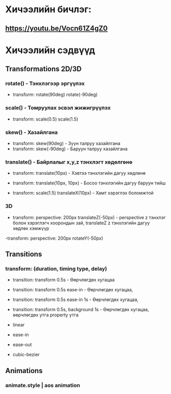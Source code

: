 # Хичээлийн бичлэг:

## https://youtu.be/Vocn61Z4gZ0

# Хичээлийн сэдвүүд

## Transformations 2D/3D

### rotate() - Тэнхлэгээр эргүүлэх

- transform: rotate(90deg) rotate(-90deg)

### scale() - Томруулах эсвэл жижигрүүлэх

- transform: scale(0.5) scale(1.5)

### skew() - Хазайлгана

- transform: skew(90deg) - Зүүн талруу хазайлгана
- transform: skew(-90deg) - Баруун талруу хазайлгана

### translate() - Байрлалыг x,y,z тэнхлэгт хөдөлгөнө

- transform: translate(10px) - Хэвтээ тэнхлэгийн дагуу хөдлөнө
- transform: translate(10px, 10px) - Босоо тэнхлэгийн дагуу баруун тийш

- transform: scale(1.5) translateX(10px) - Хамт хэрэглэх боломжтой

### 3D

- transform: perspective: 200px translateZ(-50px) - perspective z тэнхлэг болон хэрэглэгч хоорондын зай, translateZ z тэнхлэгийн дагуу хөдлөх хэмжүүр

-transform: perspective: 200px rotateY(-50px)

## Transitions

### transform: (duration, timing type, delay)

- transition: transform 0.5s - Өөрчлөгдөх хугацаа
- transition: transform 0.5s ease-in - Өөрчлөгдөх хугацаа,
- transition: transform 0.5s ease-in 1s - Өөрчлөгдөх хугацаа,

- transition: transform 0.5s, background 1s - Өөрчлөгдөх хугацаа, өөрчлөгдөх утга property утга

- linear
- ease-in
- ease-out
- cubic-bezier

## Animations

### animate.style | aos animation
